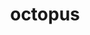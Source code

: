 ---
title: "octopus"
layout: cache
categories: [package, v0.20.2]
meta: {"versions": ["12.2"], "compilers": ["gcc@=7.3.1"], "oss": ["amzn2"], "platforms": ["linux"], "targets": ["aarch64", "neoverse_n1", "x86_64_v3"], "stacks": ["aws-ahug", "aws-ahug-aarch64", "root"], "num_specs": 3, "num_specs_by_stack": {"aws-ahug-aarch64": 2, "root": 3, "aws-ahug": 1}}
spec_details: [{"hash": "pqlega6hx6pajqnsamrcqy6kjl4cafsg", "compiler": "gcc@=7.3.1", "versions": ["12.2"], "os": "amzn2", "platform": "linux", "target": "aarch64", "variants": ["~arpack", "~berkeleygw", "build_system=autotools", "~cgal", "~cuda", "~debug", "~elpa", "~etsf-io", "~libvdwxc", "~libyaml", "~likwid", "~metis", "+mpi", "~netcdf", "~nfft", "~nlopt", "~parmetis", "~pfft", "~python", "~scalapack", "~sparskit"], "stacks": ["aws-ahug-aarch64", "root"], "size": "-", "tarball": "https://binaries.spack.io/v0.20.2/build_cache/linux-amzn2-aarch64/gcc-7.3.1/octopus-12.2/linux-amzn2-aarch64-gcc-7.3.1-octopus-12.2-pqlega6hx6pajqnsamrcqy6kjl4cafsg.spack"}, {"hash": "ym2tikoljhhm526vzcnrxl2tfmj5pvjk", "compiler": "gcc@=7.3.1", "versions": ["12.2"], "os": "amzn2", "platform": "linux", "target": "neoverse_n1", "variants": ["~arpack", "~berkeleygw", "build_system=autotools", "~cgal", "~cuda", "~debug", "~elpa", "~etsf-io", "~libvdwxc", "~libyaml", "~likwid", "~metis", "+mpi", "~netcdf", "~nfft", "~nlopt", "~parmetis", "~pfft", "~python", "~scalapack", "~sparskit"], "stacks": ["aws-ahug-aarch64", "root"], "size": "-", "tarball": "https://binaries.spack.io/v0.20.2/build_cache/linux-amzn2-neoverse_n1/gcc-7.3.1/octopus-12.2/linux-amzn2-neoverse_n1-gcc-7.3.1-octopus-12.2-ym2tikoljhhm526vzcnrxl2tfmj5pvjk.spack"}, {"hash": "yg3bxgkkakqagzp6kckgdtvpjb5liyk7", "compiler": "gcc@=7.3.1", "versions": ["12.2"], "os": "amzn2", "platform": "linux", "target": "x86_64_v3", "variants": ["~arpack", "~berkeleygw", "build_system=autotools", "~cgal", "~cuda", "~debug", "~elpa", "~etsf-io", "~libvdwxc", "~libyaml", "~likwid", "~metis", "+mpi", "~netcdf", "~nfft", "~nlopt", "~parmetis", "~pfft", "~python", "~scalapack", "~sparskit"], "stacks": ["aws-ahug", "root"], "size": "-", "tarball": "https://binaries.spack.io/v0.20.2/build_cache/linux-amzn2-x86_64_v3/gcc-7.3.1/octopus-12.2/linux-amzn2-x86_64_v3-gcc-7.3.1-octopus-12.2-yg3bxgkkakqagzp6kckgdtvpjb5liyk7.spack"}]
---